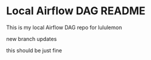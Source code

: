 # Local Airflow DAG README 

This is my local Airflow DAG repo for lululemon

new branch updates

this should be just fine
